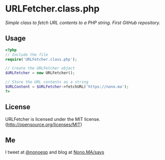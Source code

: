 # URLFetcher.class.php

*Simple class to fetch URL contents to a PHP string. First GitHub repository.*


## Usage

```php
<?php
// Include the file
require('URLFetcher.class.php');

// Create the URLFetcher object
$URLFetcher = new URLFetcher();

// Store the URL contents as a string
$URLContent = $URLFetcher->fetchURL('https://nono.ma');
?>

```

## License

URLFetcher is licensed under the MIT license. (http://opensource.org/licenses/MIT)

## Me

I tweet at [@nonoesp](https://www.twitter.com/nonoesp) and blog at [Nono.MA/says](https://nono.ma/says)
